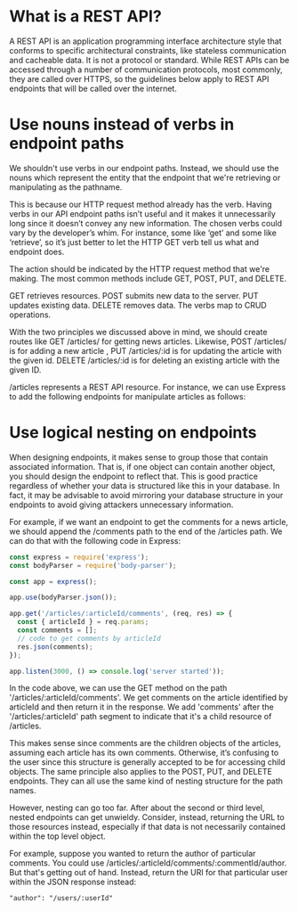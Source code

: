 # What is a REST API?

A REST API is an application programming interface architecture style that conforms to specific architectural constraints, like stateless communication and cacheable data. It is not a protocol or standard. While REST APIs can be accessed through a number of communication protocols, most commonly, they are called over HTTPS, so the guidelines below apply to REST API endpoints that will be called over the internet.

# Use nouns instead of verbs in endpoint paths
We shouldn't use verbs in our endpoint paths. Instead, we should use the nouns which represent the entity that the endpoint that we're retrieving or manipulating as the pathname.

This is because our HTTP request method already has the verb. Having verbs in our API endpoint paths isn’t useful and it makes it unnecessarily long since it doesn’t convey any new information. The chosen verbs could vary by the developer’s whim. For instance, some like ‘get’ and some like ‘retrieve’, so it’s just better to let the HTTP GET verb tell us what and endpoint does.

The action should be indicated by the HTTP request method that we're making. The most common methods include GET, POST, PUT, and DELETE.

GET retrieves resources.
POST submits new data to the server.
PUT updates existing data.
DELETE removes data.
The verbs map to CRUD operations.

With the two principles we discussed above in mind, we should create routes like GET /articles/ for getting news articles. Likewise, POST /articles/ is for adding a new article , PUT /articles/:id is for updating the article with the given id. DELETE /articles/:id is for deleting an existing article with the given ID.

/articles represents a REST API resource. For instance, we can use Express to add the following endpoints for manipulate articles as follows:

# Use logical nesting on endpoints
When designing endpoints, it makes sense to group those that contain associated information. That is, if one object can contain another object, you should design the endpoint to reflect that. This is good practice regardless of whether your data is structured like this in your database. In fact, it may be advisable to avoid mirroring your database structure in your endpoints to avoid giving attackers unnecessary information.

For example, if we want an endpoint to get the comments for a news article, we should append the /comments path to the end of the /articles path. We can do that with the following code in Express:

```javascript
const express = require('express');
const bodyParser = require('body-parser');

const app = express();

app.use(bodyParser.json());

app.get('/articles/:articleId/comments', (req, res) => {
  const { articleId } = req.params;
  const comments = [];
  // code to get comments by articleId
  res.json(comments);
});

app.listen(3000, () => console.log('server started'));

```
In the code above, we can use the GET method on the path '/articles/:articleId/comments'. We get comments on the article identified by articleId and then return it in the response. We add 'comments' after the '/articles/:articleId' path segment to indicate that it's a child resource of /articles.

This makes sense since comments are the children objects of the articles, assuming each article has its own comments. Otherwise, it’s confusing to the user since this structure is generally accepted to be for accessing child objects. The same principle also applies to the POST, PUT, and DELETE endpoints. They can all use the same kind of nesting structure for the path names.

However, nesting can go too far. After about the second or third level, nested endpoints can get unwieldy. Consider, instead, returning the URL to those resources instead, especially if that data is not necessarily contained within the top level object.

For example, suppose you wanted to return the author of particular comments. You could use /articles/:articleId/comments/:commentId/author. But that's getting out of hand. Instead, return the URI for that particular user within the JSON response instead:

`"author": "/users/:userId"`
